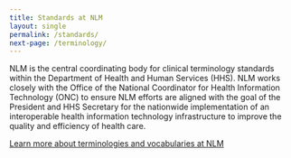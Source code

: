 ```yaml
---
title: Standards at NLM
layout: single
permalink: /standards/
next-page: /terminology/
---
```


NLM is the central coordinating body for clinical terminology standards within the Department of Health and Human Services (HHS). NLM works closely with the Office of the National Coordinator for Health Information Technology (ONC) to ensure NLM efforts are aligned with the goal of the President and HHS Secretary for the nationwide implementation of an interoperable health information technology infrastructure to improve the quality and efficiency of health care. 

[Learn more about terminologies and vocabularies at NLM](../terminology)